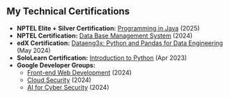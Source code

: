 ## My Technical Certifications

* **NPTEL Elite + Silver Certification:** [Programming in Java](https://github.com/joshitha9333/Certifications/blob/main/Programming%20In%20Java%20nptel%20certificate.pdf) (2025)
* **NPTEL Certification:** [Data Base Management System](https://github.com/joshitha9333/Certifications/blob/main/nptel%20certificate.pdf) (2024)
* **edX Certification:** [Dataeng3x: Python and Pandas for Data Engineering](https://courses.edx.org/certificates/your-certificate-id) (May 2024)
* **SoloLearn Certification:** [Introduction to Python](https://www.sololearn.com/certificates/your-certificate-id) (Apr 2023)
* **Google Developer Groups:**
    * [Front-end Web Development](https://developers.google.com/certifications/your-cert-id-frontend) (2024)
    * [Cloud Security](https://developers.google.com/certifications/your-cert-id-cloud-security) (2024)
    * [AI for Cyber Security](https://developers.google.com/certifications/your-cert-id-ai-cybersecurity) (2024)
